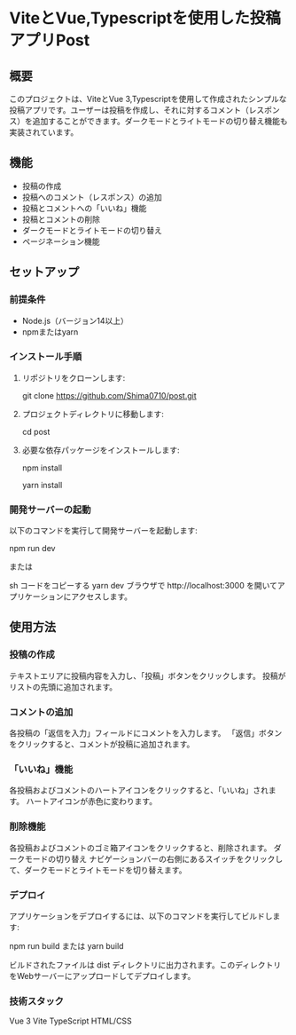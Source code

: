 # ViteとVue,Typescriptを使用した投稿アプリPost

## 概要
このプロジェクトは、ViteとVue 3,Typescriptを使用して作成されたシンプルな投稿アプリです。ユーザーは投稿を作成し、それに対するコメント（レスポンス）を追加することができます。ダークモードとライトモードの切り替え機能も実装されています。

## 機能
- 投稿の作成
- 投稿へのコメント（レスポンス）の追加
- 投稿とコメントへの「いいね」機能
- 投稿とコメントの削除
- ダークモードとライトモードの切り替え
- ページネーション機能

## セットアップ

### 前提条件
- Node.js（バージョン14以上）
- npmまたはyarn

### インストール手順

1. リポジトリをクローンします:

    git clone https://github.com/Shima0710/post.git

2. プロジェクトディレクトリに移動します:

    cd post

3. 必要な依存パッケージをインストールします:

    npm install

   

    yarn install


### 開発サーバーの起動

以下のコマンドを実行して開発サーバーを起動します:

npm run dev

または

sh
コードをコピーする
yarn dev
ブラウザで http://localhost:3000 を開いてアプリケーションにアクセスします。

## 使用方法


### 投稿の作成
テキストエリアに投稿内容を入力し、「投稿」ボタンをクリックします。
投稿がリストの先頭に追加されます。
### コメントの追加
各投稿の「返信を入力」フィールドにコメントを入力します。
「返信」ボタンをクリックすると、コメントが投稿に追加されます。
### 「いいね」機能
各投稿およびコメントのハートアイコンをクリックすると、「いいね」されます。
ハートアイコンが赤色に変わります。
### 削除機能
各投稿およびコメントのゴミ箱アイコンをクリックすると、削除されます。
ダークモードの切り替え
ナビゲーションバーの右側にあるスイッチをクリックして、ダークモードとライトモードを切り替えます。


### デプロイ
アプリケーションをデプロイするには、以下のコマンドを実行してビルドします:

npm run build
または
yarn build


ビルドされたファイルは dist ディレクトリに出力されます。このディレクトリをWebサーバーにアップロードしてデプロイします。


### 技術スタック
Vue 3
Vite
TypeScript
HTML/CSS
